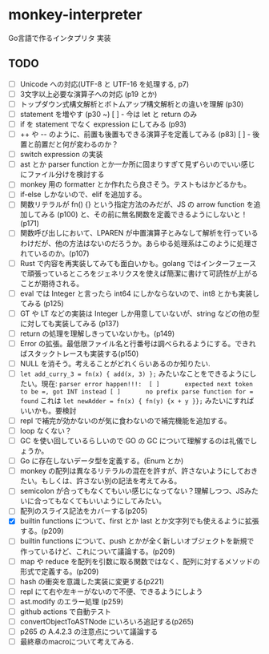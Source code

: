 # monkey-interpreter
Go言語で作るインタプリタ 実装

## TODO
- [ ] Unicode への対応(UTF-8 と UTF-16 を処理する, p7)
- [ ] 3文字以上必要な演算子への対応 (p19 とか)
- [ ] トップダウン式構文解析とボトムアップ構文解析との違いを理解 (p30)
- [ ] statement を増やす (p30 ~)
  [ ] - 今は let と return のみ
- [ ] if を statement でなく expression にしてみる (p93)
- [ ] ++ や -- のように、前置も後置もできる演算子を定義してみる (p83)
  [ ] - 後置と前置だと何が変わるのか？
- [ ] switch expression の実装 
- [ ] ast とか parser function とか一か所に固まりすぎて見ずらいのでいい感じにファイル分けを検討する
- [ ] monkey 用の formatter とか作れたら良さそう。テストもはかどるかも。
- [ ] if-else しかないので、elif を追加する。
- [ ] 関数リテラルが fn() {} という指定方法のみだが、JS の arrow function を追加してみる (p100) と、その前に無名関数を定義できるようにしないと！(p171)
- [ ] 関数呼び出しにおいて、LPAREN が中置演算子とみなして解析を行っているわけだが、他の方法はないのだろうか。あらゆる処理系はこのように処理されているのか。(p107)
- [ ] Rust で内容を再実装してみても面白いかも。golang ではインターフェースで頑張っているところをジェネリクスを使えば簡潔に書けて可読性が上がることが期待される。
- [ ] eval では Integer と言ったら int64 にしかならないので、int8 とかも実装してみる (p125)
- [ ] GT や LT などの実装は Integer しか用意していないが、string などの他の型に対しても実装してみる (p137)
- [ ] return の処理を理解しきっていないかも。(p149)
- [ ] Error の拡張。最低限ファイル名と行番号は調べられるようにする。できればスタックトレースも実装する(p150)
- [ ] NULL を消そう。考えることがどれくらいあるのか知りたい.
- [ ] `let add_curry_3 = fn(x) { add(x, 3) };` みたいなことをできるようにしたい。現在: `parser error happen!!!: 
  [ ]       expected next token to be =, got INT instead
  [ ]       no prefix parse function for = found` これは `let newAdder = fn(x) { fn(y) {x + y }};` みたいにすればいいかも。要検討
- [ ] repl で補完が効かないのが気に食わないので補完機能を追加する。
- [ ] loop なくない？        
- [ ] GC を使い回しているらしいので GO の GC について理解するのは礼儀でしょうか。
- [ ] Go に存在しないデータ型を定義する。(Enum とか)
- [ ] monkey の配列は異なるリテラルの混在を許すが、許さないようにしておきたい。もしくは、許さない別の記法を考えてみる。
- [ ] semicolon が合ってもなくてもいい感じになってない？理解しつつ、JSみたいに合ってもなくてもいいようにしてみたい。
- [ ] 配列のスライス記法をカバーする(p205)
- [x] builtin functions について、first とか last とか文字列でも使えるように拡張する。(p209)
- [ ] builtin functions について、push とかが全く新しいオブジェクトを新規で作っているけど、これについて議論する。(p209)
- [ ] map や reduce を配列を引数に取る関数ではなく、配列に対するメソッドの形式で定義する。(p209)
- [ ] hash の衝突を意識した実装に変更する(p221)
- [ ] repl にて右や左キーがないので不便、できるようにしよう
- [ ] ast.modify のエラー処理 (p259)
- [ ] github actions で自動テスト
- [ ] convertObjectToASTNode にいろいろ追記する(p265)
- [ ] p265 の A.4.2.3 の注意点について議論する
- [ ] 最終章のmacroについて考えてみる.

